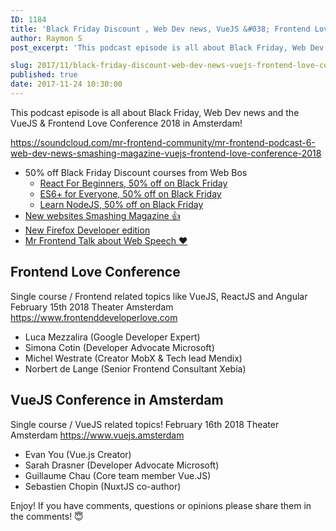 ```yaml
---
ID: 1184
title: 'Black Friday Discount , Web Dev news, VueJS &#038; Frontend Love Conference 2018'
author: Raymon S
post_excerpt: 'This podcast episode is all about Black Friday, Web Dev news and the VueJS & Frontend Love Conference 2018 in Amsterdam!'

slug: 2017/11/black-friday-discount-web-dev-news-vuejs-frontend-love-conference-2018/
published: true
date: 2017-11-24 10:30:00
---
```

This podcast episode is all about Black Friday, Web Dev news and the VueJS &amp; Frontend Love Conference 2018 in Amsterdam!

https://soundcloud.com/mr-frontend-community/mr-frontend-podcast-6-web-dev-news-smashing-magazine-vuejs-frontend-love-conference-2018
<ul>
 	<li>50% off Black Friday Discount courses from Web Bos
<ul>
 	<li><a href="http://bit.ly/reactForBeginners">React For Beginners, 50% off on Black Friday</a></li>
 	<li><a href="http://bit.ly/ES6ForEveryone">ES6+ for Everyone, 50% off on Black Friday</a></li>
 	<li><a href="http://bit.ly/learnNode">Learn NodeJS, 50% off on Black Friday</a></li>
</ul>
</li>
 	<li><a href="http://smashingmagazine.com">New websites Smashing Magazine &#x1f44d;</a></li>
 	<li><a href="https://hacks.mozilla.org/2017/11/new-in-firefox-58-developer-edition/?utm_source=mrfrontend&amp;utm_medium=podcast">New Firefox Developer edition</a></li>
 	<li><a href="https://github.com/mrfrontend-development/javascript-enabled-voice-commands-talk-competa-it-meetup-2017-11-22">Mr Frontend Talk about Web Speech ❤️</a></li>
</ul>
<h2>Frontend Love Conference</h2>
Single course / Frontend related topics like VueJS, ReactJS and Angular
February 15th 2018
Theater Amsterdam
<a href="https://www.frontenddeveloperlove.com">https://www.frontenddeveloperlove.com</a>

- Luca Mezzalira (Google Developer Expert)
- Simona Cotin (Developer Advocate Microsoft)
- Michel Westrate (Creator MobX &amp; Tech lead Mendix)
- Norbert de Lange (Senior Frontend Consultant Xebia)
<h2>VueJS Conference in Amsterdam</h2>
Single course / VueJS related topics!
February 16th 2018
Theater Amsterdam
<a href="https://www.vuejs.amsterdam">https://www.vuejs.amsterdam</a>

- Evan You (Vue.js Creator)
- Sarah Drasner (Developer Advocate Microsoft)
- Guillaume Chau (Core team member Vue.JS)
- Sebastien Chopin (NuxtJS co-author)

Enjoy! If you have comments, questions or opinions please share them in the comments! &#x1f607;
<div class="grammarly-disable-indicator"></div>
<div class="grammarly-disable-indicator"></div>